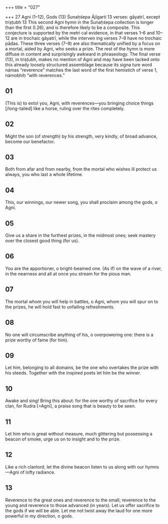 +++
title = "027"

+++
27
Agni (1–12), Gods (13)
Śunaḥśepa Ājīgarti
13 verses: gāyatrī, except triṣṭubh 13
This second Agni hymn in the Śunaḥśepa collection is longer than the first (I.26),  and is therefore likely to be a composite. This conjecture is supported by the metri cal evidence, in that verses 1–6 and 10–12 are in trochaic gāyatrī, while the interven ing verses 7–9 have no trochaic pādas. These three verses (7–9) are also thematically  unified by a focus on a mortal, aided by Agni, who seeks a prize.
The rest of the hymn is more diffuse in content and surprisingly awkward in  phraseology. The final verse (13), in triṣṭubh, makes no mention of Agni and may  have been tacked onto this already loosely structured assemblage because its signa ture word námas “reverence” matches the last word of the first hemistich of verse 1,  námobhiḥ “with reverences.”
## 01
(This is) to extol you, Agni, with reverences—you bringing choice things  [/long-tailed] like a horse,
ruling over the rites completely.
## 02
Might the son (of strength) by his strength, very kindly, of broad advance, become our benefactor.
## 03
Both from afar and from nearby, from the mortal who wishes ill
protect us always, you who last a whole lifetime.
## 04
This, our winnings, our newer song,
you shall proclaim among the gods, o Agni.

## 05
Give us a share in the furthest prizes, in the midmost ones;
seek mastery over the closest good thing (for us).
## 06
You are the apportioner, o bright-beamed one. (As if) on the wave of a  river, in the nearness
and all at once you stream for the pious man.
## 07
The mortal whom you will help in battles, o Agni, whom you will spur  on to the prizes,
he will hold fast to unfailing refreshments.
## 08
No one will circumscribe anything of his, o overpowering one:
there is a prize worthy of fame (for him).
## 09
Let him, belonging to all domains, be the one who overtakes the prize  with his steeds.
Together with the inspired poets let him be the winner.
## 10
Awake and sing! Bring this about: for the one worthy of sacrifice for  every clan,
for Rudra [=Agni], a praise song that is beauty to be seen.
## 11
Let him who is great without measure, much glittering but possessing a  beacon of smoke,
urge us on to insight and to the prize.
## 12
Like a rich clanlord, let the divine beacon listen to us
along with our hymns—Agni of lofty radiance.
## 13
Reverence to the great ones and reverence to the small; reverence to the  young and reverence to those advanced (in years).
Let us offer sacrifice to the gods if we will be able. Let me not twist
away the laud for one more powerful in my direction, o gods.